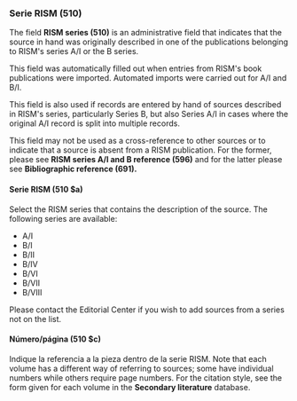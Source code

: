 ### Serie RISM (510)

The field **RISM series (510)** is an administrative field that indicates that the source in hand was originally described in one of the publications belonging to RISM's series A/I or the B series.

This field was automatically filled out when entries from RISM's book publications were imported. Automated imports were carried out for A/I and B/I.

This field is also used if records are entered by hand of sources described in RISM's series, particularly Series B, but also Series A/I in cases where the original A/I record is split into multiple records.

This field may not be used as a cross-reference to other sources or to indicate that a source is absent from a RISM publication. For the former, please see **RISM series A/I and B reference (596)** and for the latter please see **Bibliographic reference (691).**

#### Serie RISM (510 $a)

Select the RISM series that contains the description of the source. The following series are available:
- A/I
- B/I
- B/II
- B/IV
- B/VI
- B/VII
- B/VIII

Please contact the Editorial Center if you wish to add sources from a series not on the list.

#### Número/página (510 $c)

Indique la referencia a la pieza dentro de la serie RISM. Note that each volume has a different way of referring to sources; some have individual numbers while others require page numbers. For the citation style, see the form given for each volume in the **Secondary literature** database.  
